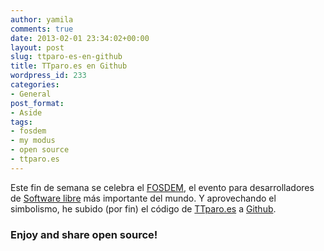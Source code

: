 ```yaml
---
author: yamila
comments: true
date: 2013-02-01 23:34:02+00:00
layout: post
slug: ttparo-es-en-github
title: TTparo.es en Github
wordpress_id: 233
categories:
- General
post_format:
- Aside
tags:
- fosdem
- my modus
- open source
- ttparo.es
---
```


Este fin de semana se celebra el [FOSDEM](https://fosdem.org/2013/), el evento para desarrolladores de [Software libre](http://en.wikipedia.org/wiki/Open_source) más importante del mundo. Y aprovechando el simbolismo, he subido (por fin) el código de [TTparo.es](http://tutasadeparo.es) a [Github](https://github.com/yamila-moreno/ttparo.es).



### Enjoy and share open source!
